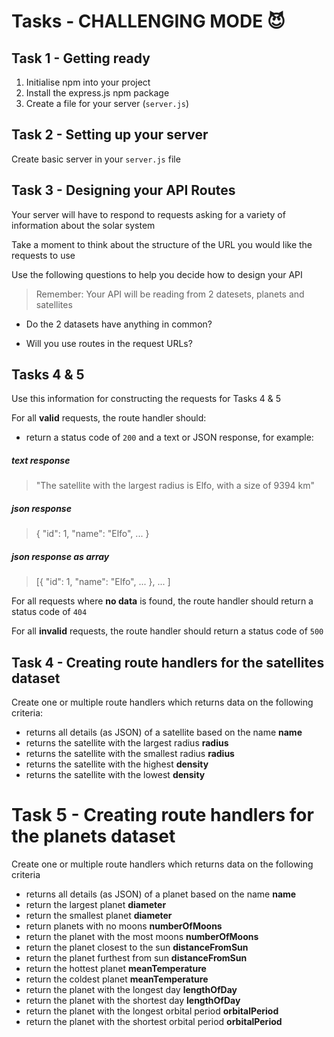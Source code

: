 # Tasks - CHALLENGING MODE 😈

## Task 1 - Getting ready

1. Initialise npm into your project
2. Install the express.js npm package
3. Create a file for your server (`server.js`)

## Task 2 - Setting up your server

Create basic server in your `server.js` file

## Task 3 - Designing your API Routes

Your server will have to respond to requests asking for a variety of information about the solar system

Take a moment to think about the structure of the URL you would like the requests to use

Use the following questions to help you decide how to design your API

> Remember: Your API will be reading from 2 datesets, planets and satellites

- Do the 2 datasets have anything in common?

- Will you use routes in the request URLs?

## Tasks 4 & 5

Use this information for constructing the requests for Tasks 4 & 5

For all **valid** requests, the route handler should:

- return a status code of `200` and a text or JSON response, for example:

##### text response
> "The satellite with the largest radius is Elfo, with a size of 9394 km"

##### json response
> { "id": 1, "name": "Elfo", ... }

##### json response as array
> [{ "id": 1, "name": "Elfo", ... }, ... ]

For all requests where **no data** is found, the route handler should return a status code of `404`

For all **invalid** requests, the route handler should return a status code of `500`

## Task 4 - Creating route handlers for the satellites dataset

Create one or multiple route handlers which returns data on the following criteria:

- returns all details (as JSON) of a satellite based on the name **name**
- returns the satellite with the largest radius **radius**
- returns the satellite with the smallest radius **radius**
- returns the satellite with the highest **density**
- returns the satellite with the lowest **density**

# Task 5 - Creating route handlers for the planets dataset

Create one or multiple route handlers which returns data on the following criteria

   - returns all details (as JSON) of a planet based on the name **name**
   - return the largest planet **diameter**
   - return the smallest planet **diameter**
   - return planets with no moons **numberOfMoons**
   - return the planet with the most moons **numberOfMoons**
   - return the planet closest to the sun **distanceFromSun**
   - return the planet furthest from sun **distanceFromSun**
   - return the hottest planet **meanTemperature**
   - return the coldest planet **meanTemperature**
   - return the planet with the longest day **lengthOfDay**
   - return the planet with the shortest day **lengthOfDay**
   - return the planet with the longest orbital period **orbitalPeriod**
   - return the planet with the shortest orbital period **orbitalPeriod**
